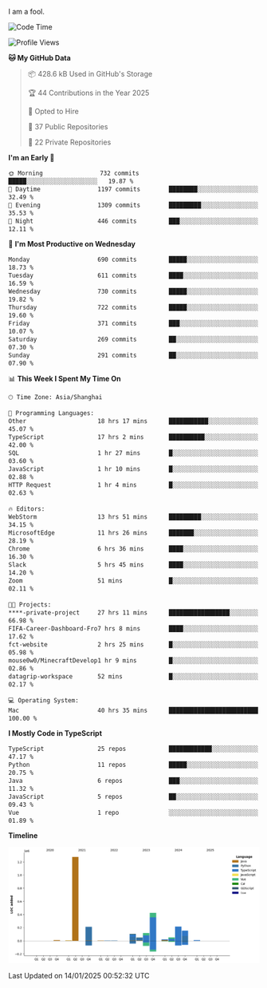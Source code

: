 I am a fool.

<!--START_SECTION:waka-->
![Code Time](http://img.shields.io/badge/Code%20Time-2%2C424%20hrs%2041%20mins-blue)

![Profile Views](http://img.shields.io/badge/Profile%20Views-0-blue)

**🐱 My GitHub Data** 

> 📦 428.6 kB Used in GitHub's Storage 
 > 
> 🏆 44 Contributions in the Year 2025
 > 
> 💼 Opted to Hire
 > 
> 📜 37 Public Repositories 
 > 
> 🔑 22 Private Repositories 
 > 
**I'm an Early 🐤** 

```text
🌞 Morning                732 commits         █████░░░░░░░░░░░░░░░░░░░░   19.87 % 
🌆 Daytime                1197 commits        ████████░░░░░░░░░░░░░░░░░   32.49 % 
🌃 Evening                1309 commits        █████████░░░░░░░░░░░░░░░░   35.53 % 
🌙 Night                  446 commits         ███░░░░░░░░░░░░░░░░░░░░░░   12.11 % 
```
📅 **I'm Most Productive on Wednesday** 

```text
Monday                   690 commits         █████░░░░░░░░░░░░░░░░░░░░   18.73 % 
Tuesday                  611 commits         ████░░░░░░░░░░░░░░░░░░░░░   16.59 % 
Wednesday                730 commits         █████░░░░░░░░░░░░░░░░░░░░   19.82 % 
Thursday                 722 commits         █████░░░░░░░░░░░░░░░░░░░░   19.60 % 
Friday                   371 commits         ███░░░░░░░░░░░░░░░░░░░░░░   10.07 % 
Saturday                 269 commits         ██░░░░░░░░░░░░░░░░░░░░░░░   07.30 % 
Sunday                   291 commits         ██░░░░░░░░░░░░░░░░░░░░░░░   07.90 % 
```


📊 **This Week I Spent My Time On** 

```text
🕑︎ Time Zone: Asia/Shanghai

💬 Programming Languages: 
Other                    18 hrs 17 mins      ███████████░░░░░░░░░░░░░░   45.07 % 
TypeScript               17 hrs 2 mins       ██████████░░░░░░░░░░░░░░░   42.00 % 
SQL                      1 hr 27 mins        █░░░░░░░░░░░░░░░░░░░░░░░░   03.60 % 
JavaScript               1 hr 10 mins        █░░░░░░░░░░░░░░░░░░░░░░░░   02.88 % 
HTTP Request             1 hr 4 mins         █░░░░░░░░░░░░░░░░░░░░░░░░   02.63 % 

🔥 Editors: 
WebStorm                 13 hrs 51 mins      █████████░░░░░░░░░░░░░░░░   34.15 % 
MicrosoftEdge            11 hrs 26 mins      ███████░░░░░░░░░░░░░░░░░░   28.19 % 
Chrome                   6 hrs 36 mins       ████░░░░░░░░░░░░░░░░░░░░░   16.30 % 
Slack                    5 hrs 45 mins       ████░░░░░░░░░░░░░░░░░░░░░   14.20 % 
Zoom                     51 mins             █░░░░░░░░░░░░░░░░░░░░░░░░   02.11 % 

🐱‍💻 Projects: 
****-private-project     27 hrs 11 mins      █████████████████░░░░░░░░   66.98 % 
FIFA-Career-Dashboard-Fro7 hrs 8 mins        ████░░░░░░░░░░░░░░░░░░░░░   17.62 % 
fct-website              2 hrs 25 mins       █░░░░░░░░░░░░░░░░░░░░░░░░   05.98 % 
mouse0w0/MinecraftDevelop1 hr 9 mins         █░░░░░░░░░░░░░░░░░░░░░░░░   02.86 % 
datagrip-workspace       52 mins             █░░░░░░░░░░░░░░░░░░░░░░░░   02.17 % 

💻 Operating System: 
Mac                      40 hrs 35 mins      █████████████████████████   100.00 % 
```

**I Mostly Code in TypeScript** 

```text
TypeScript               25 repos            ████████████░░░░░░░░░░░░░   47.17 % 
Python                   11 repos            █████░░░░░░░░░░░░░░░░░░░░   20.75 % 
Java                     6 repos             ███░░░░░░░░░░░░░░░░░░░░░░   11.32 % 
JavaScript               5 repos             ██░░░░░░░░░░░░░░░░░░░░░░░   09.43 % 
Vue                      1 repo              ░░░░░░░░░░░░░░░░░░░░░░░░░   01.89 % 
```



**Timeline**

![Lines of Code chart](https://raw.githubusercontent.com/VeejaLiu/VeejaLiu/master/assets/bar_graph.png)


 Last Updated on 14/01/2025 00:52:32 UTC
<!--END_SECTION:waka-->
